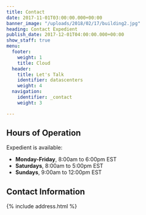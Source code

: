 ```yaml
---
title: Contact
date: 2017-11-01T03:00:00.000+00:00
banner_image: "/uploads/2018/02/17/building2.jpg"
heading: Contact Expedient
publish_date: 2017-12-01T04:00:00.000+00:00
show_staff: true
menu:
  footer:
    weight: 1
    title: Cloud
  header:
    title: Let's Talk
    identifier: datascenters
    weight: 4
  navigation:
    identifier: _contact
    weight: 3

---
```

## Hours of Operation

Expedient is available:

* **Monday-Friday**, 8:00am to 6:00pm EST
* **Saturdays**, 8:00am to 5:00pm EST
* **Sundays**, 9:00am to 12:00pm EST

## Contact Information

{% include address.html %}